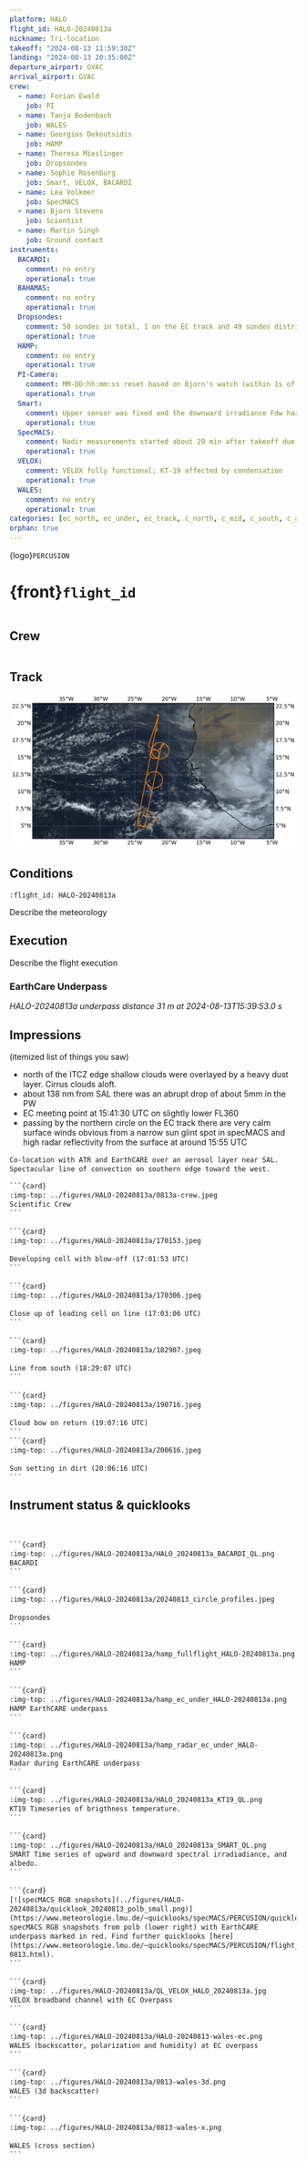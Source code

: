```yaml
---
platform: HALO
flight_id: HALO-20240813a
nickname: Tri-location
takeoff: "2024-08-13 11:59:30Z"
landing: "2024-08-13 20:35:00Z"
departure_airport: GVAC
arrival_airport: GVAC
crew:
  - name: Forian Ewald
    job: PI
  - name: Tanja Bodenbach
    job: WALES
  - name: Georgios Dekoutsidis
    job: HAMP
  - name: Theresa Mieslinger
    job: Dropsondes
  - name: Sophie Rosenburg
    job: Smart, VELOX, BACARDI
  - name: Lea Volkmer
    job: SpecMACS
  - name: Bjorn Stevens
    job: Scientist
  - name: Martin Singh
    job: Ground contact
instruments:
  BACARDI:
    comment: no entry
    operational: true
  BAHAMAS:
    comment: no entry
    operational: true
  Dropsondes:
    comment: 50 sondes in total, 1 on the EC track and 49 sondes distributed over 4 circles with 1 launch detect failure in `c_north`
    operational: true
  HAMP:
    comment: no entry
    operational: true
  PI-Camera: 
    comment: MM-DD:hh:mm:ss reset based on Bjorn's watch (within 1s of Bahamas time) betwen DSC_6548 and DSC_6549, year inadvertently set to 2019 
    operational: true
  Smart:
    comment: Upper sensor was fixed and the downward irradiance Fdw has to be corrected. For quicklooks the offset angles have been approximated so Fdw has to be regarded as preliminary.
    operational: true
  SpecMACS:
    comment: Nadir measurements started about 20 min after takeoff due to temperature issues. Some ice on one of the side cameras just before it got dark. Measurements stopped at 20:30 UTC due to darkness.
    operational: true
  VELOX:
    comment: VELOX fully functional; KT-19 affected by condensation
    operational: true
  WALES:
    comment: no entry
    operational: true
categories: [ec_north, ec_under, ec_track, c_north, c_mid, c_south, c_atr, ec_south]
orphan: true
---
```


{logo}`PERCUSION`

# {front}`flight_id`

```{badges}
```

## Crew

```{crew-list}
```

## Track
![track](../figures/HALO-20240813a/HALO-20240813a-track.jpeg)

## Conditions

```{track-animation}
:flight_id: HALO-20240813a
```

Describe the meteorology

## Execution

Describe the flight execution

### EarthCare Underpass

*HALO-20240813a underpass distance 31 m at 2024-08-13T15:39:53.0 s*

## Impressions

(itemized list of things you saw)
* north of the ITCZ edge shallow clouds were overlayed by a heavy dust layer. Cirrus clouds aloft.
* about 138 nm from SAL there was an abrupt drop of about 5mm in the PW
* EC meeting point at 15:41:30 UTC on slightly lower FL360
* passing by the northern circle on the EC track there are very calm surface winds obvious from a narrow sun glint spot in specMACS and high radar reflectivity from the surface at around 15:55 UTC

```{note}
Co-location with ATR and EarthCARE over an aerosol layer near SAL. Spectacular line of convection on southern edge toward the west.
```

````{card-carousel} 2
```{card}
:img-top: ../figures/HALO-20240813a/0813a-crew.jpeg
Scientific Crew
```

```{card}
:img-top: ../figures/HALO-20240813a/170153.jpeg

Developing cell with blow-off (17:01:53 UTC)
```

```{card}
:img-top: ../figures/HALO-20240813a/170306.jpeg

Close up of leading cell on line (17:03:06 UTC)
```

```{card}
:img-top: ../figures/HALO-20240813a/182907.jpeg

Line from south (18:29:07 UTC)
```

```{card}
:img-top: ../figures/HALO-20240813a/190716.jpeg

Cloud bow on return (19:07:16 UTC)
```
```{card}
:img-top: ../figures/HALO-20240813a/200616.jpeg

Sun setting in dirt (20:06:16 UTC)
```
````

## Instrument status & quicklooks

```{instrument-table}
```
````{card-carousel} 2

```{card}
:img-top: ../figures/HALO-20240813a/HALO_20240813a_BACARDI_QL.png
BACARDI
```

```{card}
:img-top: ../figures/HALO-20240813a/20240813_circle_profiles.jpeg

Dropsondes
```

```{card}
:img-top: ../figures/HALO-20240813a/hamp_fullflight_HALO-20240813a.png
HAMP 
```

```{card}
:img-top: ../figures/HALO-20240813a/hamp_ec_under_HALO-20240813a.png
HAMP EarthCARE underpass
```

```{card}
:img-top: ../figures/HALO-20240813a/hamp_radar_ec_under_HALO-20240813a.png
Radar during EarthCARE underpass
```

```{card}
:img-top: ../figures/HALO-20240813a/HALO_20240813a_KT19_QL.png
KT19 Timeseries of brigthness temperature.
```

```{card}
:img-top: ../figures/HALO-20240813a/HALO_20240813a_SMART_QL.png
SMART Time series of upward and downward spectral irradiadiance, and albedo.
```

```{card}
[![specMACS RGB snapshots](../figures/HALO-20240813a/quicklook_20240813_polb_small.png)](https://www.meteorologie.lmu.de/~quicklooks/specMACS/PERCUSION/quicklooks/polcams/quicklook_20240813_polb.png)
specMACS RGB snapshots from polb (lower right) with EarthCARE underpass marked in red. Find further quicklooks [here](https://www.meteorologie.lmu.de/~quicklooks/specMACS/PERCUSION/flight_HALO-0813.html).
```

```{card}
:img-top: ../figures/HALO-20240813a/QL_VELOX_HALO_20240813a.jpg
VELOX broadband channel with EC Overpass
```

```{card}
:img-top: ../figures/HALO-20240813a/HALO-20240813-wales-ec.png
WALES (backscatter, polarization and humidity) at EC overpass
```

```{card}
:img-top: ../figures/HALO-20240813a/0813-wales-3d.png
WALES (3d backscatter)
```

```{card}
:img-top: ../figures/HALO-20240813a/0813-wales-x.png

WALES (cross section)
```

````
